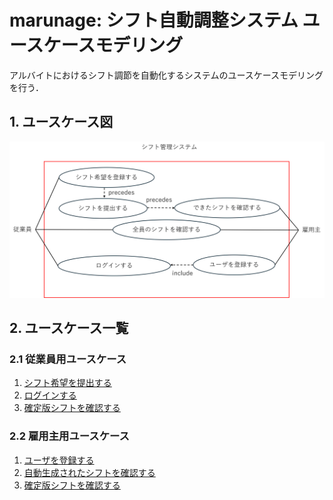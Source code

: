 # marunage: シフト自動調整システム ユースケースモデリング
アルバイトにおけるシフト調節を自動化するシステムのユースケースモデリングを行う．

## 1. ユースケース図
![](./img/marunage_usecase.png)

## 2. ユースケース一覧
### 2.1 従業員用ユースケース
1. [シフト希望を提出する](./usecase01.md)
2. [ログインする](./usecase02.md)
3. [確定版シフトを確認する](./usecase05.md)

### 2.2 雇用主用ユースケース
1. [ユーザを登録する](./usecase03.md)
2. [自動生成されたシフトを確認する](./usecase04.md)
3. [確定版シフトを確認する](./usecase05.md)